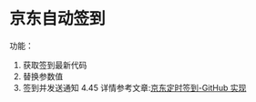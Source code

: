 # 京东自动签到
功能：
1. 获取签到最新代码
2. 替换参数值
3. 签到并发送通知
4.45
详情参考文章:[京东定时签到-GitHub 实现](https://ruicky.me/2020/06/05/jd-sign/)

